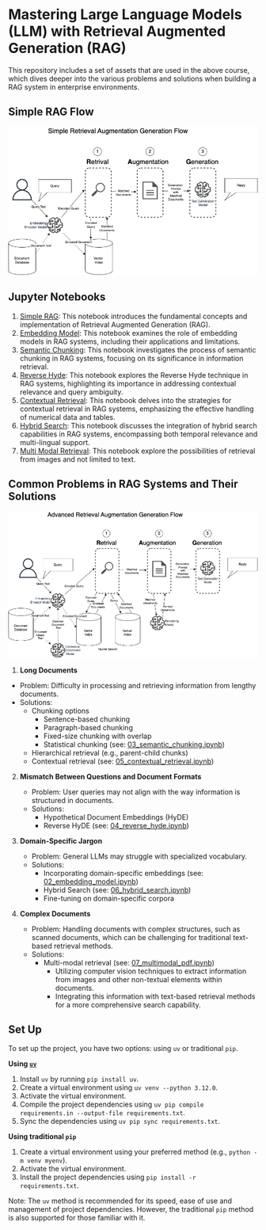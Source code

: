 # Mastering Large Language Models (LLM) with Retrieval Augmented Generation (RAG)

This repository includes a set of assets that are used in the above course, which dives
deeper into the various problems and solutions when building a RAG system in enterprise environments.

## Simple RAG Flow

![Naive RAG](images/Naiive_RAG.png)



## Jupyter Notebooks

1. [Simple RAG](01_simple_rag.ipynb): This notebook introduces the fundamental concepts and implementation of Retrieval Augmented Generation (RAG).
2. [Embedding Model](02_embedding_model.ipynb): This notebook examines the role of embedding models in RAG systems, including their applications and limitations.
3. [Semantic Chunking](03_semantic_chunking.ipynb): This notebook investigates the process of semantic chunking in RAG systems, focusing on its significance in information retrieval.
4. [Reverse Hyde](04_reverse_hyde.ipynb): This notebook explores the Reverse Hyde technique in RAG systems, highlighting its importance in addressing contextual relevance and query ambiguity.
5. [Contextual Retrieval](05_contextual_retrieval.ipynb): This notebook delves into the strategies for contextual retrieval in RAG systems, emphasizing the effective handling of numerical data and tables.
6. [Hybrid Search](06_hybrid_search.ipynb): This notebook discusses the integration of hybrid search capabilities in RAG systems, encompassing both temporal relevance and multi-lingual support.
7. [Multi Modal Retrieval](07_multimodal_pdf.ipynb): This notebook explore the possibilities of retrieval from images and not limited to text. 

## Common Problems in RAG Systems and Their Solutions

![Advanced RAG](images/Advanced_RAG.png)

1. **Long Documents**
  - Problem: Difficulty in processing and retrieving information from lengthy documents.
  - Solutions: 
    - Chunking options
      - Sentence-based chunking
      - Paragraph-based chunking
      - Fixed-size chunking with overlap
      - Statistical chunking (see: [03_semantic_chunking.ipynb](03_semantic_chunking.ipynb))
    - Hierarchical retrieval (e.g., parent-child chunks)
    - Contextual retrieval (see: [05_contextual_retrieval.ipynb](05_contextual_retrieval.ipynb))

2. **Mismatch Between Questions and Document Formats**
   - Problem: User queries may not align with the way information is structured in documents.
   - Solutions:
     - Hypothetical Document Embeddings (HyDE)
     - Reverse HyDE (see: [04_reverse_hyde.ipynb](04_reverse_hyde.ipynb))

3. **Domain-Specific Jargon**
   - Problem: General LLMs may struggle with specialized vocabulary.
   - Solutions:
     - Incorporating domain-specific embeddings (see: [02_embedding_model.ipynb](02_embedding_model.ipynb))
     - Hybrid Search (see: [06_hybrid_search.ipynb](06_hybrid_search.ipynb))
     - Fine-tuning on domain-specific corpora

4. **Complex Documents**
   - Problem: Handling documents with complex structures, such as scanned documents, which can be challenging for traditional text-based retrieval methods.
   - Solutions:
     - Multi-modal retrieval (see: [07_multimodal_pdf.ipynb](07_multimodal_pdf.ipynb))
       - Utilizing computer vision techniques to extract information from images and other non-textual elements within documents.
       - Integrating this information with text-based retrieval methods for a more comprehensive search capability.

## Set Up

   To set up the project, you have two options: using `uv` or traditional `pip`.

   **Using [`uv`](https://github.com/astral-sh/uv)**

  1. Install `uv` by running `pip install uv`.
  2. Create a virtual environment using `uv venv --python 3.12.0`.
  3. Activate the virtual environment.
  4. Compile the project dependencies using `uv pip compile requirements.in --output-file requirements.txt`.
  5. Sync the dependencies using `uv pip sync requirements.txt`.

   **Using traditional `pip`**

  1. Create a virtual environment using your preferred method (e.g., `python -m venv myenv`).
  2. Activate the virtual environment.
  3. Install the project dependencies using `pip install -r requirements.txt`.

   Note: The `uv` method is recommended for its speed, ease of use and management of project dependencies. However, the traditional `pip` method is also supported for those familiar with it.
